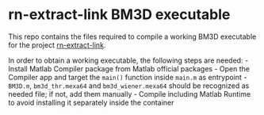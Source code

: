 # rn-extract-link BM3D executable
This repo contains the files required to compile a working BM3D executable for the project [rn-extract-link](https://github.com/Silver96/rn-extract-link).

In order to obtain a working executable, the following steps are needed:
    - Install Matlab Compiler package from Matlab official packages
    - Open the Compiler app and target the `main()` function inside `main.m` as entrypoint
    - `BM3D.m`, `bm3d_thr.mexa64` and `bm3d_wiener.mexa64` should be recognized as needed file; if not, add them manually
    - Compile including Matlab Runtime to avoid installing it separately inside the container